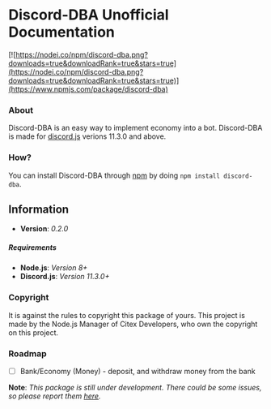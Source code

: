 # Discord-DBA Unofficial Documentation
[![https://nodei.co/npm/discord-dba.png?downloads=true&downloadRank=true&stars=true](https://nodei.co/npm/discord-dba.png?downloads=true&downloadRank=true&stars=true)](https://www.npmjs.com/package/discord-dba)
### About
Discord-DBA is an easy way to implement economy into a bot.
Discord-DBA is made for [discord.js](https://discord.js.org) verions 11.3.0 and above.
### How?
You can install Discord-DBA through [npm](https://www.npmjs.com/package/discord-dba) by doing `npm install discord-dba`. 
## Information
* **Version**: *0.2.0*
##### Requirements
* **Node.js**: *Version 8+*
* **Discord.js**: *Version 11.3.0+*
### Copyright
It is against the rules to copyright this package of yours. This project is made by the Node.js Manager of Citex Developers, who own the copyright on this project.
### Roadmap
- [ ] Bank/Economy (Money) - deposit, and withdraw money from the bank

**Note**: *This package is still under development. There could be some issues, so please report them [here](https://github.com/CitexDevelopers/Discord-DBA/issues).*
